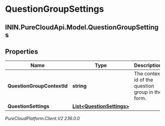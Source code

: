 # QuestionGroupSettings

## ININ.PureCloudApi.Model.QuestionGroupSettings

## Properties

|Name | Type | Description | Notes|
|------------ | ------------- | ------------- | -------------|
| **QuestionGroupContextId** | **string** | The context id of the question group in the form. | [optional] |
| **QuestionSettings** | [**List&lt;QuestionSettings&gt;**](QuestionSettings) |  | [optional] |



_PureCloudPlatform.Client.V2 236.0.0_
